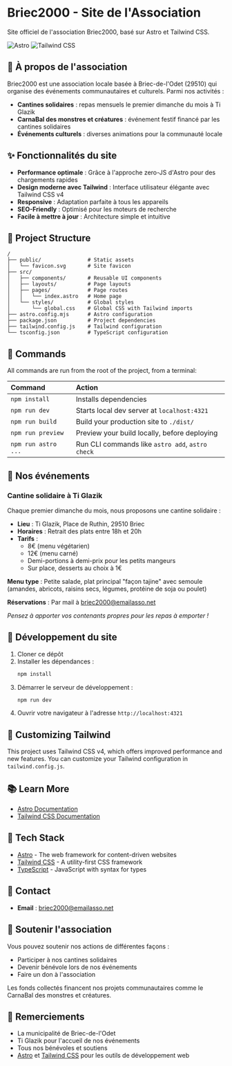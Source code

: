 # Briec2000 - Site de l'Association

Site officiel de l'association Briec2000, basé sur Astro et Tailwind CSS.

![Astro](https://img.shields.io/badge/Astro-5.7.10-orange)
![Tailwind CSS](https://img.shields.io/badge/Tailwind_CSS-4.1.5-38bdf8)

## 🎯 À propos de l'association

Briec2000 est une association locale basée à Briec-de-l'Odet (29510) qui organise des événements communautaires et culturels. Parmi nos activités :

- **Cantines solidaires** : repas mensuels le premier dimanche du mois à Ti Glazik
- **CarnaBal des monstres et créatures** : événement festif financé par les cantines solidaires
- **Événements culturels** : diverses animations pour la communauté locale

## ✨ Fonctionnalités du site

- **Performance optimale** : Grâce à l'approche zero-JS d'Astro pour des chargements rapides
- **Design moderne avec Tailwind** : Interface utilisateur élégante avec Tailwind CSS v4
- **Responsive** : Adaptation parfaite à tous les appareils
- **SEO-Friendly** : Optimisé pour les moteurs de recherche
- **Facile à mettre à jour** : Architecture simple et intuitive

## 🚀 Project Structure

```text
/
├── public/               # Static assets
│   └── favicon.svg       # Site favicon
├── src/
│   ├── components/       # Reusable UI components
│   ├── layouts/          # Page layouts
│   ├── pages/            # Page routes
│   │   └── index.astro   # Home page
│   └── styles/           # Global styles
│       └── global.css    # Global CSS with Tailwind imports
├── astro.config.mjs      # Astro configuration
├── package.json          # Project dependencies
├── tailwind.config.js    # Tailwind configuration
└── tsconfig.json         # TypeScript configuration
```

## 🧞 Commands

All commands are run from the root of the project, from a terminal:

| Command                | Action                                           |
| :--------------------- | :----------------------------------------------- |
| `npm install`          | Installs dependencies                            |
| `npm run dev`          | Starts local dev server at `localhost:4321`      |
| `npm run build`        | Build your production site to `./dist/`          |
| `npm run preview`      | Preview your build locally, before deploying     |
| `npm run astro ...`    | Run CLI commands like `astro add`, `astro check` |

## 📅 Nos événements

### Cantine solidaire à Ti Glazik

Chaque premier dimanche du mois, nous proposons une cantine solidaire :

- **Lieu** : Ti Glazik, Place de Ruthin, 29510 Briec
- **Horaires** : Retrait des plats entre 18h et 20h
- **Tarifs** : 
  - 8€ (menu végétarien)
  - 12€ (menu carné)
  - Demi-portions à demi-prix pour les petits mangeurs
  - Sur place, desserts au choix à 1€

**Menu type** : Petite salade, plat principal "façon tajine" avec semoule (amandes, abricots, raisins secs, légumes, protéine de soja ou poulet)

**Réservations** : Par mail à briec2000@emailasso.net

*Pensez à apporter vos contenants propres pour les repas à emporter !*

## 🧠 Développement du site

1. Cloner ce dépôt
2. Installer les dépendances :
   ```bash
   npm install
   ```
3. Démarrer le serveur de développement :
   ```bash
   npm run dev
   ```
4. Ouvrir votre navigateur à l'adresse `http://localhost:4321`

## 🎨 Customizing Tailwind

This project uses Tailwind CSS v4, which offers improved performance and new features. You can customize your Tailwind configuration in `tailwind.config.js`.

## 📚 Learn More

- [Astro Documentation](https://docs.astro.build)
- [Tailwind CSS Documentation](https://tailwindcss.com/docs)

## 🔧 Tech Stack

- [Astro](https://astro.build/) - The web framework for content-driven websites
- [Tailwind CSS](https://tailwindcss.com/) - A utility-first CSS framework
- [TypeScript](https://www.typescriptlang.org/) - JavaScript with syntax for types

## 📢 Contact

- **Email** : briec2000@emailasso.net

## 🤝 Soutenir l'association

Vous pouvez soutenir nos actions de différentes façons :
- Participer à nos cantines solidaires
- Devenir bénévole lors de nos événements
- Faire un don à l'association

Les fonds collectés financent nos projets communautaires comme le CarnaBal des monstres et créatures.

## 🙏 Remerciements

- La municipalité de Briec-de-l'Odet
- Ti Glazik pour l'accueil de nos événements
- Tous nos bénévoles et soutiens
- [Astro](https://astro.build/) et [Tailwind CSS](https://tailwindcss.com/) pour les outils de développement web